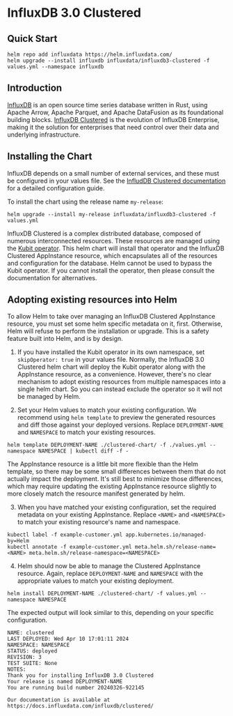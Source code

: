 # InfluxDB 3.0 Clustered

## Quick Start

```shell
helm repo add influxdata https://helm.influxdata.com/
helm upgrade --install influxdb influxdata/influxdb3-clustered -f values.yml --namespace influxdb
```

## Introduction

[InfluxDB](https://github.com/influxdata/influxdb) is an open source time series database written in Rust, using Apache Arrow, Apache Parquet, and Apache DataFusion as its foundational building blocks. [InfluxDB Clustered](https://www.influxdata.com/products/influxdb-clustered/) is the evolution of InfluxDB Enterprise, making it the solution for enterprises that need control over their data and underlying infrastructure.

## Installing the Chart

InfluxDB depends on a small number of external services, and these must be configured in your values file. See the [InfludDB Clustered documentation](https://docs.influxdata.com/influxdb/clustered/) for a detailed configuration guide.

To install the chart using the release name `my-release`:

```shell
helm upgrade --install my-release influxdata/influxdb3-clustered -f values.yml
```

InfluxDB Clustered is a complex distributed database, composed of numerous interconnected resources. These resources are managed using the [Kubit operator](https://github.com/kubecfg/kubit/). This helm chart will install that operator and the InfluxDB Clustered AppInstance resource, which encapsulates all of the resources and configuration for the database. Helm cannot be used to bypass the Kubit operator. If you cannot install the operator, then please consult the documentation for alternatives.

## Adopting existing resources into Helm

To allow Helm to take over managing an InfluxDB Clustered AppInstance resource, you must set some helm specific metadata on it, first. Otherwise, Helm will refuse to perform the installation or upgrade. This is a safety feature built into Helm, and is by design.

1. If you have installed the Kubit operator in its own namespace, set `skipOperator: true` in your values file. Normally, the InfluxDB 3.0 Clustered helm chart will deploy the Kubit operator along with the AppInstance resource, as a convenience. However, there's no clear mechanism to adopt existing resources from multiple namespaces into a single helm chart. So you can instead exclude the operator so it will not be managed by Helm.

2. Set your Helm values to match your existing configuration. We recommend using `helm template` to preview the generated resources and diff those against your deployed versions. Replace `DEPLOYMENT-NAME` and `NAMESPACE` to match your existing resources.

```shell
helm template DEPLOYMENT-NAME ./clustered-chart/ -f ./values.yml --namespace NAMESPACE | kubectl diff -f -
```
The AppInstance resource is a little bit more flexible than the Helm template, so there may be some small differences between them that do not actually impact the deployment. It's still best to minimize those differences, which may require updating the existing AppInstance resource slightly to more closely match the resource manifest generated by helm.

3. When you have matched your existing configuration, set the required metadata on your existing AppInstance. Replace `<NAME>` and `<NAMESPACE>` to match your existing resource's name and namespace.

```shell
kubectl label -f example-customer.yml app.kubernetes.io/managed-by=Helm
kubectl annotate -f example-customer.yml meta.helm.sh/release-name=<NAME> meta.helm.sh/release-namespace=<NAMESPACE>
```

4. Helm should now be able to manage the Clustered AppInstance resource. Again, replace `DEPLOYMENT-NAME` and `NAMESPACE` with the appropriate values to match your existing deployment.

```shell
helm install DEPLOYMENT-NAME ./clustered-chart/ -f values.yml --namespace NAMESPACE
```

The expected output will look similar to this, depending on your specific configuration.
```
NAME: clustered
LAST DEPLOYED: Wed Apr 10 17:01:11 2024
NAMESPACE: NAMESPACE
STATUS: deployed
REVISION: 3
TEST SUITE: None
NOTES:
Thank you for installing InfluxDB 3.0 Clustered
Your release is named DEPLOYMENT-NAME
You are running build number 20240326-922145

Our documentation is available at https://docs.influxdata.com/influxdb/clustered/
```
